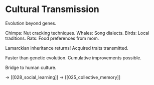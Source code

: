 # Cultural Transmission

Evolution beyond genes.

Chimps: Nut cracking techniques.
Whales: Song dialects.
Birds: Local traditions.
Rats: Food preferences from mom.

Lamarckian inheritance returns!
Acquired traits transmitted.

Faster than genetic evolution.
Cumulative improvements possible.

Bridge to human culture.

→ [[028_social_learning]]
→ [[025_collective_memory]]